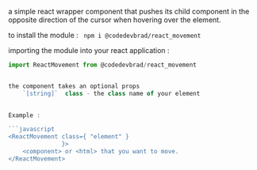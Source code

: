 

a simple react wrapper component that pushes its child component in the opposite
direction of the cursor when hovering over the element.

to install the module :
` npm i @codedevbrad/react_movement`

importing the module into your react application :

```javascript
import ReactMovement from @codedevbrad/react_movement


the component takes an optional props
    `[string]`  class - the class name of your element

    
Example :

```javascript
<ReactMovement class={ "element" }
               }>
    <component> or <html> that you want to move.
</ReactMovement>
